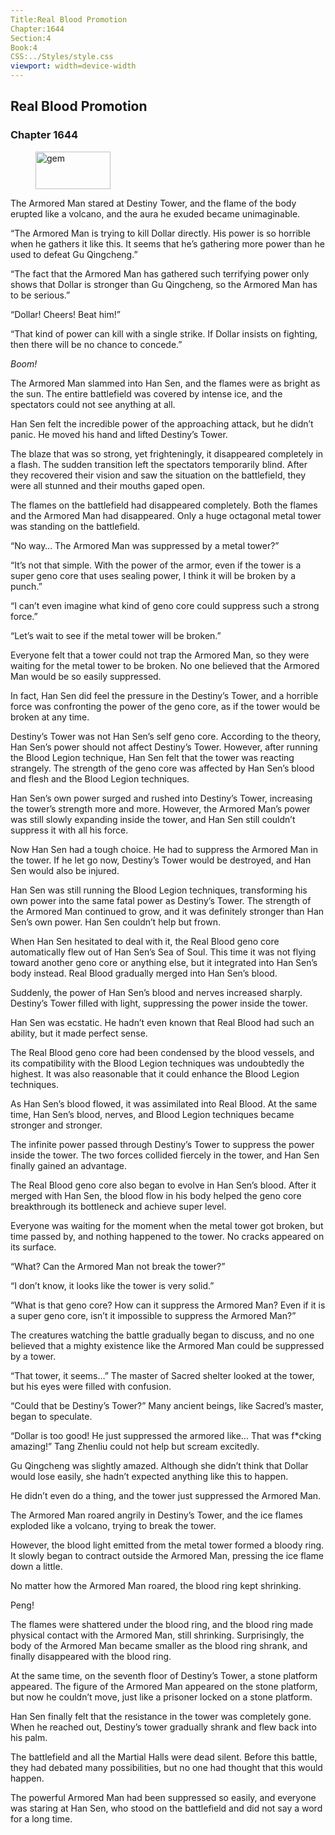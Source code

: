 ```yaml
---
Title:Real Blood Promotion 
Chapter:1644 
Section:4 
Book:4 
CSS:../Styles/style.css 
viewport: width=device-width
---
```

  
## Real Blood Promotion
### Chapter 1644
  
<figure>
	<img src="../Images/gem.gif" alt="gem" id="gem" width="120" height="60" />
</figure>
  

  
The Armored Man stared at Destiny Tower, and the flame of the body erupted like a volcano, and the aura he exuded became unimaginable.

“The Armored Man is trying to kill Dollar directly. His power is so horrible when he gathers it like this. It seems that he’s gathering more power than he used to defeat Gu Qingcheng.”

“The fact that the Armored Man has gathered such terrifying power only shows that Dollar is stronger than Gu Qingcheng, so the Armored Man has to be serious.”

“Dollar! Cheers! Beat him!”

“That kind of power can kill with a single strike. If Dollar insists on fighting, then there will be no chance to concede.”

*Boom!*

The Armored Man slammed into Han Sen, and the flames were as bright as the sun. The entire battlefield was covered by intense ice, and the spectators could not see anything at all.

Han Sen felt the incredible power of the approaching attack, but he didn’t panic. He moved his hand and lifted Destiny’s Tower.

The blaze that was so strong, yet frighteningly, it disappeared completely in a flash. The sudden transition left the spectators temporarily blind. After they recovered their vision and saw the situation on the battlefield, they were all stunned and their mouths gaped open.

The flames on the battlefield had disappeared completely. Both the flames and the Armored Man had disappeared. Only a huge octagonal metal tower was standing on the battlefield.

“No way… The Armored Man was suppressed by a metal tower?”

“It’s not that simple. With the power of the armor, even if the tower is a super geno core that uses sealing power, I think it will be broken by a punch.”

“I can’t even imagine what kind of geno core could suppress such a strong force.”

“Let’s wait to see if the metal tower will be broken.”

Everyone felt that a tower could not trap the Armored Man, so they were waiting for the metal tower to be broken. No one believed that the Armored Man would be so easily suppressed.

In fact, Han Sen did feel the pressure in the Destiny’s Tower, and a horrible force was confronting the power of the geno core, as if the tower would be broken at any time.

Destiny’s Tower was not Han Sen’s self geno core. According to the theory, Han Sen’s power should not affect Destiny’s Tower. However, after running the Blood Legion technique, Han Sen felt that the tower was reacting strangely. The strength of the geno core was affected by Han Sen’s blood and flesh and the Blood Legion techniques.

Han Sen’s own power surged and rushed into Destiny’s Tower, increasing the tower’s strength more and more. However, the Armored Man’s power was still slowly expanding inside the tower, and Han Sen still couldn’t suppress it with all his force.

Now Han Sen had a tough choice. He had to suppress the Armored Man in the tower. If he let go now, Destiny’s Tower would be destroyed, and Han Sen would also be injured.

Han Sen was still running the Blood Legion techniques, transforming his own power into the same fatal power as Destiny’s Tower. The strength of the Armored Man continued to grow, and it was definitely stronger than Han Sen’s own power. Han Sen couldn’t help but frown.

When Han Sen hesitated to deal with it, the Real Blood geno core automatically flew out of Han Sen’s Sea of Soul. This time it was not flying toward another geno core or anything else, but it integrated into Han Sen’s body instead. Real Blood gradually merged into Han Sen’s blood.

Suddenly, the power of Han Sen’s blood and nerves increased sharply. Destiny’s Tower filled with light, suppressing the power inside the tower.

Han Sen was ecstatic. He hadn’t even known that Real Blood had such an ability, but it made perfect sense.

The Real Blood geno core had been condensed by the blood vessels, and its compatibility with the Blood Legion techniques was undoubtedly the highest. It was also reasonable that it could enhance the Blood Legion techniques.

As Han Sen’s blood flowed, it was assimilated into Real Blood. At the same time, Han Sen’s blood, nerves, and Blood Legion techniques became stronger and stronger.

The infinite power passed through Destiny’s Tower to suppress the power inside the tower. The two forces collided fiercely in the tower, and Han Sen finally gained an advantage.

The Real Blood geno core also began to evolve in Han Sen’s blood. After it merged with Han Sen, the blood flow in his body helped the geno core breakthrough its bottleneck and achieve super level.

Everyone was waiting for the moment when the metal tower got broken, but time passed by, and nothing happened to the tower. No cracks appeared on its surface.

“What? Can the Armored Man not break the tower?”

“I don’t know, it looks like the tower is very solid.”

“What is that geno core? How can it suppress the Armored Man? Even if it is a super geno core, isn’t it impossible to suppress the Armored Man?”

The creatures watching the battle gradually began to discuss, and no one believed that a mighty existence like the Armored Man could be suppressed by a tower.

“That tower, it seems…” The master of Sacred shelter looked at the tower, but his eyes were filled with confusion.

“Could that be Destiny’s Tower?” Many ancient beings, like Sacred’s master, began to speculate.

“Dollar is too good! He just suppressed the armored like… That was f*cking amazing!” Tang Zhenliu could not help but scream excitedly.

Gu Qingcheng was slightly amazed. Although she didn’t think that Dollar would lose easily, she hadn’t expected anything like this to happen.

He didn’t even do a thing, and the tower just suppressed the Armored Man.

The Armored Man roared angrily in Destiny’s Tower, and the ice flames exploded like a volcano, trying to break the tower.

However, the blood light emitted from the metal tower formed a bloody ring. It slowly began to contract outside the Armored Man, pressing the ice flame down a little.

No matter how the Armored Man roared, the blood ring kept shrinking.

Peng!

The flames were shattered under the blood ring, and the blood ring made physical contact with the Armored Man, still shrinking. Surprisingly, the body of the Armored Man became smaller as the blood ring shrank, and finally disappeared with the blood ring.

At the same time, on the seventh floor of Destiny’s Tower, a stone platform appeared. The figure of the Armored Man appeared on the stone platform, but now he couldn’t move, just like a prisoner locked on a stone platform.

Han Sen finally felt that the resistance in the tower was completely gone. When he reached out, Destiny’s tower gradually shrank and flew back into his palm.

The battlefield and all the Martial Halls were dead silent. Before this battle, they had debated many possibilities, but no one had thought that this would happen.

The powerful Armored Man had been suppressed so easily, and everyone was staring at Han Sen, who stood on the battlefield and did not say a word for a long time.